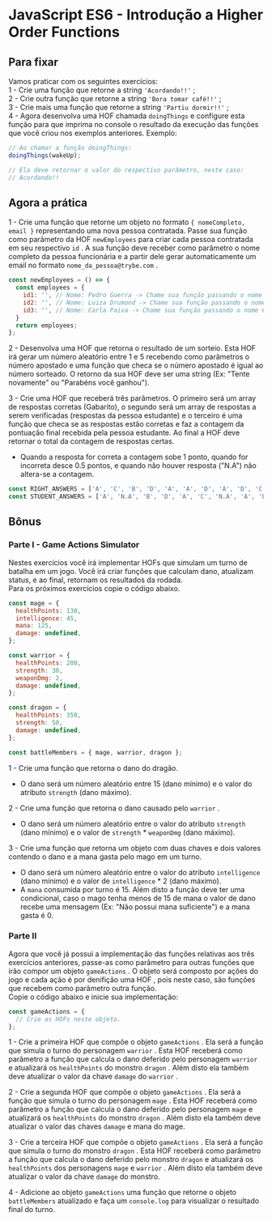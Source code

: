 # JavaScript ES6 - Introdução a Higher Order Functions

## Para fixar

Vamos praticar com os seguintes exercícios:  
1 - Crie uma função que retorne a string `'Acordando!!'` ;  
2 - Crie outra função que retorne a string `'Bora tomar café!!'` ;  
3 - Crie mais uma função que retorne a string `'Partiu dormir!!'` ;  
4 - Agora desenvolva uma HOF chamada `doingThings` e configure esta função para que imprima no console o resultado da execução das funções que você criou nos exemplos anteriores. Exemplo:

```js
// Ao chamar a função doingThings:
doingThings(wakeUp);

// Ela deve retornar o valor do respectivo parâmetro, neste caso:
// Acordando!!
```

## Agora a prática

1 - Crie uma função que retorne um objeto no formato `{ nomeCompleto, email }` representando uma nova pessoa contratada. Passe sua função como parâmetro da HOF `newEmployees` para criar cada pessoa contratada em seu respectivo `id` . A sua função deve receber como parâmetro o nome completo da pessoa funcionária e a partir dele gerar automaticamente um email no formato `nome_da_pessoa@trybe.com` .

```js
const newEmployees = () => {
  const employees = {
    id1: '', // Nome: Pedro Guerra -> Chame sua função passando o nome Pedro Guerra como parâmetro, substituindo as aspas
    id2: '', // Nome: Luiza Drumond -> Chame sua função passando o nome Luiza Drumond como parâmetro, substituindo as aspas
    id3: '', // Nome: Carla Paiva -> Chame sua função passando o nome Carla Paiva como parâmetro, substituindo as aspas
  }
  return employees;
};
```

2 - Desenvolva uma HOF que retorna o resultado de um sorteio. Esta HOF irá gerar um número aleatório entre 1 e 5 recebendo como parâmetros o número apostado e uma função que checa se o número apostado é igual ao número sorteado. O retorno da sua HOF deve ser uma string (Ex: "Tente novamente" ou "Parabéns você ganhou").  

3 - Crie uma HOF que receberá três parâmetros. O primeiro será um array de respostas corretas (Gabarito), o segundo será um array de respostas a serem verificadas (respostas da pessoa estudante) e o terceiro é uma função que checa se as respostas estão corretas e faz a contagem da pontuação final recebida pela pessoa estudante. Ao final a HOF deve retornar o total da contagem de respostas certas.  
* Quando a resposta for correta a contagem sobe 1 ponto, quando for incorreta desce 0.5 pontos, e quando não houver resposta ("N.A") não altera-se a contagem.

```js
const RIGHT_ANSWERS = ['A', 'C', 'B', 'D', 'A', 'A', 'D', 'A', 'D', 'C'];
const STUDENT_ANSWERS = ['A', 'N.A', 'B', 'D', 'A', 'C', 'N.A', 'A', 'D', 'B'];
```

## Bônus

### Parte I - Game Actions Simulator

Nestes exercícios você irá implementar HOFs que simulam um turno de batalha em um jogo. Você irá criar funções que calculam dano, atualizam status, e ao final, retornam os resultados da rodada.  
Para os próximos exercícios copie o código abaixo.

```js
const mage = {
  healthPoints: 130,
  intelligence: 45,
  mana: 125,
  damage: undefined,
};

const warrior = {
  healthPoints: 200,
  strength: 30,
  weaponDmg: 2,
  damage: undefined,
};

const dragon = {
  healthPoints: 350,
  strength: 50,
  damage: undefined,
};

const battleMembers = { mage, warrior, dragon };
```
1 - Crie uma função que retorna o dano do dragão.  
* O dano será um número aleatório entre 15 (dano mínimo) e o valor do atributo `strength` (dano máximo).  

2 - Crie uma função que retorna o dano causado pelo `warrior` .  
* O dano será um número aleatório entre o valor do atributo `strength` (dano mínimo) e o valor de `strength` * `weaponDmg` (dano máximo).  

3 - Crie uma função que retorna um objeto com duas chaves e dois valores contendo o dano e a mana gasta pelo mago em um turno.  
* O dano será um número aleatório entre o valor do atributo `intelligence` (dano mínimo) e o valor de `intelligence` * 2 (dano máximo).  
* A `mana` consumida por turno é 15. Além disto a função deve ter uma condicional, caso o mago tenha menos de 15 de mana o valor de dano recebe uma mensagem (Ex: "Não possui mana suficiente") e a mana gasta é 0.


### Parte II

Agora que você já possui a implementação das funções relativas aos três exercícios anteriores, passe-as como parâmetro para outras funções que irão compor um objeto `gameActions` . O objeto será composto por ações do jogo e cada ação é por denifição uma HOF , pois neste caso, são funções que recebem como parâmetro outra função.  
Copie o código abaixo e inicie sua implementação:
```js
const gameActions = {
  // Crie as HOFs neste objeto.
};
```
1 - Crie a primeira HOF que compõe o objeto `gameActions` . Ela será a função que simula o turno do personagem `warrior` . Esta HOF receberá como parâmetro a função que calcula o dano deferido pelo personagem `warrior` e atualizará os `healthPoints` do monstro `dragon` . Além disto ela também deve atualizar o valor da chave `damage` do `warrior` .  

2 - Crie a segunda HOF que compõe o objeto `gameActions` . Ela será a função que simula o turno do personagem `mage` . Esta HOF receberá como parâmetro a função que calcula o dano deferido pelo personagem `mage` e atualizará os `healthPoints` do monstro `dragon` . Além disto ela também deve atualizar o valor das chaves `damage` e mana do mage.  

3 - Crie a terceira HOF que compõe o objeto `gameActions` . Ela será a função que simula o turno do monstro `dragon` . Esta HOF receberá como parâmetro a função que calcula o dano deferido pelo monstro `dragon` e atualizará os `healthPoints` dos personagens `mage` e `warrior` . Além disto ela também deve atualizar o valor da chave `damage` do monstro.  

4 - Adicione ao objeto `gameActions` uma função que retorne o objeto `battleMembers` atualizado e faça um `console.log` para visualizar o resultado final do turno.
